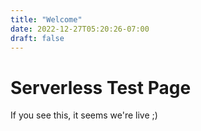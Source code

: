 ```yaml
---
title: "Welcome"
date: 2022-12-27T05:20:26-07:00
draft: false
---
```


# Serverless Test Page
If you see this, it seems we're live ;) 
